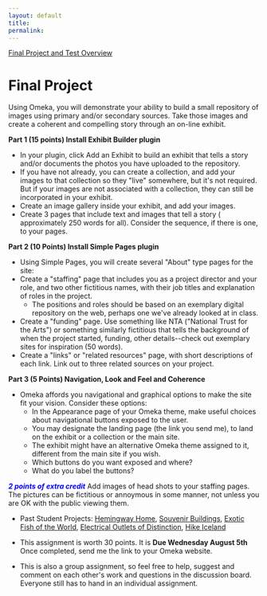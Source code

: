 ```yaml
---
layout: default
title: 
permalink:
---
```


[Final Project and Test Overview](https://www.youtube.com/watch?v=VTI6hTIQ7bQ&feature=youtu.be)

<h1> Final Project</h1>



Using Omeka, you will demonstrate your ability to build a small repository of images using primary and/or secondary sources. Take those images and create a coherent and compelling story through an on-line exhibit.

**Part 1 (15 points) Install Exhibit Builder plugin**

- In your plugin, click Add an Exhibit to build an exhibit that tells a story and/or documents the photos you have uploaded to the repository.
- If you have not already, you can create a collection, and add your images to that collection so they "live" somewhere, but it's not required. But if your images are not associated with a collection, they can still be incorporated in your exhibit.
- Create an image gallery inside your exhibit, and add your images.
- Create 3 pages that include text and images that tell a story ( approximately 250 words for all). Consider the sequence, if there is one, to your pages.

**Part 2 (10 Points) Install Simple Pages plugin**

- Using Simple Pages, you will create several &quot;About&quot; type pages for the site:
- Create a "staffing" page that includes you as a project director and your role, and two other fictitious names, with their job titles and explanation of roles in the project. 
	- The positions and roles should be based on an exemplary digital repository on the web, perhaps one we've already looked at in class.
- Create a "funding" page. Use something like NTA ("National Trust for the Arts") or something similarly fictitious that tells the background of when the project started, funding, other details--check out exemplary sites for inspiration (50 words).
- Create a "links" or "related resources" page, with short descriptions of each link. Link out to three related sources on your project. 

**Part 3 (5 Points) Navigation, Look and Feel and Coherence**

- Omeka affords you navigational and graphical options to make the site fit your vision. Consider these options:  
	- In the Appearance page of your Omeka theme, make useful choices about navigational buttons exposed to the user. 
	- You may designate the landing page (the link you send me), to land on the exhibit or a collection or the main site.  
	- The exhibit might have an alternative Omeka theme assigned to it, different from the main site if you wish. 
	- Which buttons do you want exposed and where? 
	- What do you label the buttons?
 
 **<font color="Blue">***2 points of extra credit***</font>**  Add images of head shots to your staffing pages. The pictures can be fictitious or annoymous in some manner, not unless you are OK with the public viewing them.
 
 - Past Student Projects: [Hemingway Home](http://hemingwayatkeywest.omeka.net/), [Souvenir Buildings](http://souvenirbuildings.omeka.net), [Exotic Fish of the World](http://exoticfish.omeka.net/), [Electrical Outlets of Distinction](https://outlets.omeka.net/), [Hike Iceland](https://hikeiceland.omeka.net/)

  
- This assignment is worth 30 points. It is **Due Wednesday August 5th**
Once completed, send me the link to your Omeka website. 

- This is also a group assignment, so feel free to help, suggest and comment on each other's work and questions in the discussion board. Everyone still has to hand in an individual assignment.  

